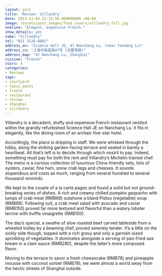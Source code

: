 ```yaml
---
layout: post
title: 'Review: Villandry'
date: 2013-11-04 22:33:58.000000000 +08:00
image: /assets/post_images/food_covers/villandry_full.jpg
oneline: "Elegant, expensive French."
show_details: yes
name: "Villandry"
tel: "021 3126-8801"
address_en: "Science Hall JE, 47 Nanchang Lu, (near Yandang Lu)"
address_cn: "上海市南昌路47号 (近雁荡路)"
address_map: "47 Nanchang Lu, Shanghai"
cuisine: "French"
stars: 4
categories:
- Reviews
tags:
- courtyard
- fancy pants
- french
- restaurant
- review
- shanghai
- villandry
---
```

Villandry is a decadent, stuffy and expensive French restaurant nestled within the grandly refurbished Science Hall JE on Nanchang Lu. It fits in elegantly, like the dining room of an archaic five-star hotel.

Accordingly, the place is dripping in staff. We were whisked through the lobby, along the striking garden-facing terrace and seated in barely a heartbeat. All that’s left is to decide through which nostril to pay. Indeed, something must pay for both the rent and Villandry’s Michelin trained chef. The menu is a curious collection of luxurious China-friendly sets, lists of oysters, caviar, fine ham, snow crab legs and cheeses. It sounds stupendous and costs as much, ranging from several hundred to several thousand renminbi.

We kept to the couple of a la carte pages and found a solid but not ground-breaking series of dishes. A rich and creamy chilled pumpkin gazpacho with lumps of crab meat (RMB68) outshone a bland Pistou (vegetable) soup (RMB68). Following suit, a crab meat salad with avocado and caviar (RMB150) proved far more textured and flavorful than a watery lobster terrine with truffle vinaigrette (RMB150).

The day’s special, a swathe of slow roasted beef carved tableside from a wheeled trolley by a beaming chef, proved serenely tender. It’s a little on the sickly side though, topped with a rich gravy and only a garnish-sized sprinkling of vegetables. It dominates alongside a serving of pan-fried sea bream in a clam sauce (RMB280), despite the latter’s more composed flavor.

Moving to the terrace to savor a fresh cheesecake (RMB78) and pineapple mousse with coconut sorbet (RMB78), we were almost a world away from the hectic streets of Shanghai outside.